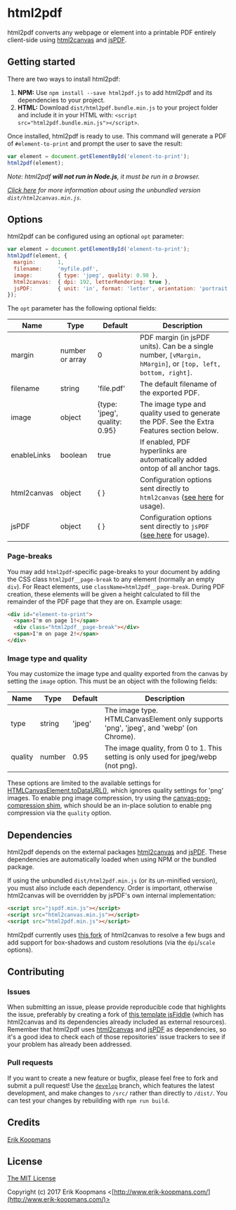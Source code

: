 # html2pdf

html2pdf converts any webpage or element into a printable PDF entirely client-side using [html2canvas](https://github.com/niklasvh/html2canvas) and [jsPDF](https://github.com/MrRio/jsPDF).

## Getting started

There are two ways to install html2pdf:

1. **NPM:** Use `npm install --save html2pdf.js` to add html2pdf and its dependencies to your project.
2. **HTML:** Download `dist/html2pdf.bundle.min.js` to your project folder and include it in your HTML with: `<script src="html2pdf.bundle.min.js"></script>`.

Once installed, html2pdf is ready to use. This command will generate a PDF of `#element-to-print` and prompt the user to save the result:

```js
var element = document.getElementById('element-to-print');
html2pdf(element);
```

*Note: html2pdf **will not run in Node.js**, it must be run in a browser.*

*[Click here](#dependencies) for more information about using the unbundled version `dist/html2canvas.min.js`.*

## Options

html2pdf can be configured using an optional `opt` parameter:

```js
var element = document.getElementById('element-to-print');
html2pdf(element, {
  margin:       1,
  filename:     'myfile.pdf',
  image:        { type: 'jpeg', quality: 0.98 },
  html2canvas:  { dpi: 192, letterRendering: true },
  jsPDF:        { unit: 'in', format: 'letter', orientation: 'portrait' }
});
```

The `opt` parameter has the following optional fields:

|Name        |Type            |Default                       |Description                                                                                                 |
|------------|----------------|------------------------------|------------------------------------------------------------------------------------------------------------|
|margin      |number or array |0                             |PDF margin (in jsPDF units). Can be a single number, `[vMargin, hMargin]`, or `[top, left, bottom, right]`. |
|filename    |string          |'file.pdf'                    |The default filename of the exported PDF.                                                                   |
|image       |object          |{type: 'jpeg', quality: 0.95} |The image type and quality used to generate the PDF. See the Extra Features section below.                  |
|enableLinks |boolean         |true                          |If enabled, PDF hyperlinks are automatically added ontop of all anchor tags.                                |
|html2canvas |object          |{ }                           |Configuration options sent directly to `html2canvas` ([see here](https://html2canvas.hertzen.com/documentation.html#available-options) for usage).|
|jsPDF       |object          |{ }                           |Configuration options sent directly to `jsPDF` ([see here](http://rawgit.com/MrRio/jsPDF/master/docs/jsPDF.html) for usage).|

### Page-breaks

You may add `html2pdf`-specific page-breaks to your document by adding the CSS class `html2pdf__page-break` to any element (normally an empty `div`). For React elements, use `className=html2pdf__page-break`. During PDF creation, these elements will be given a height calculated to fill the remainder of the PDF page that they are on. Example usage:

```html
<div id="element-to-print">
  <span>I'm on page 1!</span>
  <div class="html2pdf__page-break"></div>
  <span>I'm on page 2!</span>
</div>
```

### Image type and quality

You may customize the image type and quality exported from the canvas by setting the `image` option. This must be an object with the following fields:

|Name        |Type            |Default                       |Description                                                                                  |
|------------|----------------|------------------------------|---------------------------------------------------------------------------------------------|
|type        |string          |'jpeg'                        |The image type. HTMLCanvasElement only supports 'png', 'jpeg', and 'webp' (on Chrome).       |
|quality     |number          |0.95                          |The image quality, from 0 to 1. This setting is only used for jpeg/webp (not png).           |

These options are limited to the available settings for [HTMLCanvasElement.toDataURL()](https://developer.mozilla.org/en-US/docs/Web/API/HTMLCanvasElement/toDataURL), which ignores quality settings for 'png' images. To enable png image compression, try using the [canvas-png-compression shim](https://github.com/ShyykoSerhiy/canvas-png-compression), which should be an in-place solution to enable png compression via the `quality` option.

## Dependencies

html2pdf depends on the external packages [html2canvas](https://github.com/niklasvh/html2canvas) and [jsPDF](https://github.com/MrRio/jsPDF). These dependencies are automatically loaded when using NPM or the bundled package.

If using the unbundled `dist/html2pdf.min.js` (or its un-minified version), you must also include each dependency. Order is important, otherwise html2canvas will be overridden by jsPDF's own internal implementation:

```html
<script src="jspdf.min.js"></script>
<script src="html2canvas.min.js"></script>
<script src="html2pdf.min.js"></script>
```

html2pdf currently uses [this fork](https://github.com/eKoopmans/html2canvas/tree/develop) of html2canvas to resolve a few bugs and add support for box-shadows and custom resolutions (via the `dpi`/`scale` options).

## Contributing

### Issues

When submitting an issue, please provide reproducible code that highlights the issue, preferably by creating a fork of [this template jsFiddle](https://jsfiddle.net/o0kL8zkk/) (which has html2canvas and its dependencies already included as external resources). Remember that html2pdf uses [html2canvas](https://github.com/niklasvh/html2canvas) and [jsPDF](https://github.com/MrRio/jsPDF) as dependencies, so it's a good idea to check each of those repositories' issue trackers to see if your problem has already been addressed.

### Pull requests

If you want to create a new feature or bugfix, please feel free to fork and submit a pull request! Use the [`develop`](/eKoopmans/html2pdf/tree/develop) branch, which features the latest development, and make changes to `/src/` rather than directly to `/dist/`. You can test your changes by rebuilding with `npm run build`.

## Credits

[Erik Koopmans](https://github.com/eKoopmans)

## License

[The MIT License](http://opensource.org/licenses/MIT)

Copyright (c) 2017 Erik Koopmans <[http://www.erik-koopmans.com/](http://www.erik-koopmans.com/)>
